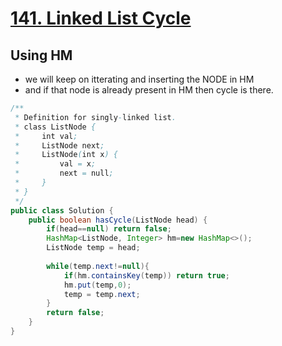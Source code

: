 # [141. Linked List Cycle](https://leetcode.com/problems/linked-list-cycle/)

## Using HM
- we will keep on itterating and inserting the NODE in HM
- and if that node is already present in HM then cycle is there.
```java
/**
 * Definition for singly-linked list.
 * class ListNode {
 *     int val;
 *     ListNode next;
 *     ListNode(int x) {
 *         val = x;
 *         next = null;
 *     }
 * }
 */
public class Solution {
    public boolean hasCycle(ListNode head) {
        if(head==null) return false;
        HashMap<ListNode, Integer> hm=new HashMap<>();
        ListNode temp = head;
        
        while(temp.next!=null){
            if(hm.containsKey(temp)) return true;
            hm.put(temp,0);
            temp = temp.next;
        }
        return false;
    }
}
```